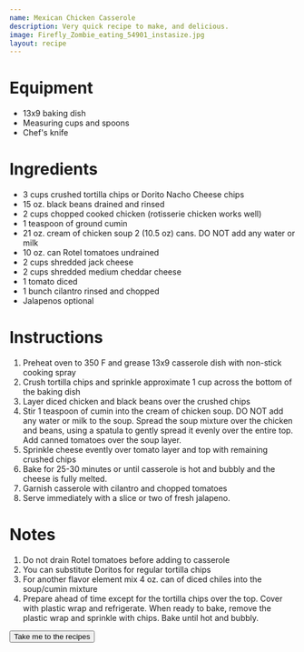 ```yaml
---
name: Mexican Chicken Casserole
description: Very quick recipe to make, and delicious.
image: Firefly_Zombie_eating_54901_instasize.jpg
layout: recipe
---
```


<h1 class="text-secondary text-3xl my-2">Equipment</h1>
<ul class="py-2">
<li>13x9 baking dish</li>
<li>Measuring cups and spoons</li>
<li>Chef's knife</li>
</ul>

<h1 class="text-secondary text-3xl my-2">Ingredients</h1>
<ul class="py-2">
    <li>3 cups crushed tortilla chips or Dorito Nacho Cheese chips</li>
    <li>15 oz. black beans drained and rinsed</li>
    <li>2 cups chopped cooked chicken (rotisserie chicken works well)</li>
    <li>1 teaspoon of ground cumin</li>
    <li>21 oz. cream of chicken soup 2 (10.5 oz) cans. DO NOT add any water or milk</li>
    <li>10 oz. can Rotel tomatoes undrained</li>
    <li>2 cups shredded jack cheese</li>
    <li>2 cups shredded medium cheddar cheese</li>
    <li>1 tomato diced</li>
    <li>1 bunch cilantro rinsed and chopped</li>
    <li>Jalapenos optional</li>
</ul>
<h1 class="text-secondary text-3xl my-2">Instructions</h1>
<ol class="py-2">
<li> Preheat oven to 350 F and grease 13x9 casserole dish with non-stick cooking spray</li>
<li> Crush tortilla chips and sprinkle approximate 1 cup across the bottom of the baking dish</li>
<li> Layer diced chicken and black beans over the crushed chips</li>
<li> Stir 1 teaspoon of cumin into the cream of chicken soup. DO NOT add any water or milk to
the soup. Spread the soup mixture over the chicken and beans, using a spatula to gently spread
it evenly over the entire top. Add canned tomatoes over the soup layer.</li>
<li> Sprinkle cheese evently over tomato layer and top with remaining crushed chips</li>
<li> Bake for 25-30 minutes or until casserole is hot and bubbly and the cheese is fully melted.</li>
<li> Garnish casserole with cilantro and chopped tomatoes</li>
<li> Serve immediately with a slice or two of fresh jalapeno.</li>
</ol>
<h1 class="text-secondary text-3xl my-2">Notes</h1>
<ol class="py-2">
<li>Do not drain Rotel tomatoes before adding to casserole</li>
<li>You can substitute Doritos for regular tortilla chips</li>
<li>For another flavor element mix 4 oz. can of diced chiles into the soup/cumin mixture</li>
<li>Prepare ahead of time except for the tortilla chips over the top. Cover with plastic wrap and refrigerate.
When ready to bake, remove the plastic wrap and sprinkle with chips. Bake until hot and bubbly.</li>
</ol>
<div>
    <a href="/recipe_list.html"><button class="btn btn-accent">Take me to the recipes</button></a>
</div>
